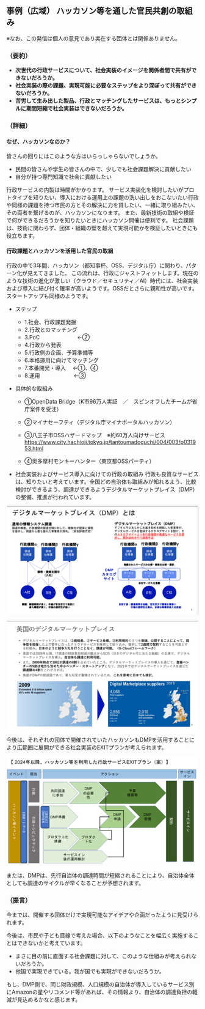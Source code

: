 ## 事例（広域） ハッカソン等を通した官民共創の取組み

※なお、この発信は個人の意見であり実在する団体とは関係ありません。

### （要約）

- <B>次世代の行政サービスについて、社会実装のイメージを関係者間で共有ができないだろうか。</B>
- <B>社会実装の際の課題、実現可能に必要なステップをより深ぼって共有ができないだろうか。</B>
- <B>苦労して生み出した製品、行政とマッチングしたサービスは、もっとシンプルに期間短縮で社会実装はできないだろうか。</B>


### （詳細）

#### なぜ、ハッカソンなのか？

皆さんの回りにはこのような方はいらっしゃらないでしょうか。

- 民間の皆さんや学生の皆さんの中で、少しでも社会課題解決に貢献したい
- 自分が持つ専門知識で社会に貢献したい

行政サービスの内製は時間がかかります。
サービス実装化を検討したいがプロトタイプを知りたい、導入における運用上の課題の洗い出しをおこないたい行政や同様の課題を持つ市民の方とその解決に力を貸したい、一緒に取り組みたい、その両者を繋げるのが、ハッカソンになります。
また、最新技術の取組や検証で何ができるだろうかを知りたいときにハッカソン開催は便利です。
社会課題は、技術に関わらず、団体・組織の壁を越えて実現可能かを検証したいときにも役立ちます。

#### 行政課題とハッカソンを活用した官民の取組

行政の中で3年間、ハッカソン（都知事杯、OSS、デジタル庁）に関わり、パターン化が見えてきました。
この流れは、行政にジャストフィットします。現在のような技術の進化が激しい（クラウド／セキュリティ／AI）時代には、社会実装および導入に結び付く確率が高いようです。OSSだとさらに親和性が高いです。スタートアップも同様のようです。

- ステップ
  - 1.社会、行政課題発掘
  - 2.行政とのマッチング
  - 3.PoC　　　　　　　←②
  - 4.行政から発表
  - 5.行政側の企画、予算準備等
  - 6.本格運用に向けてマッチング
  - 7.本番開発・導入 　←①、④
  - 8.運用　　　　　　 ←③

- 具体的な取組み

  - ①OpenData Bridge（K市96万人実証　／　スピンオフしたチームが省庁案件を受注）

  - ②マイナセーフティ（デジタル庁マイナポータルハッカソン）

  - ③八王子市OSSハザードマップ　※約60万人向けサービス
https://www.city.hachioji.tokyo.jp/tantoumadoguchi/004/003/p031953.html

  - ④奥多摩村モンキーハンター（東京都OSSパーティ）

- 社会実装およびサービス導入に向けての行政の取組み
行政も良質なサービスは、知りたいと考えています。全国どの自治体も取組みが知れるよう、比較検討ができるよう、調達ができるようデジタルマーケットプレイス（DMP）の整備、推進が行われています。

![](../images/sam01_DMP1.png)

![](../images/sam01_DMP2.png)

今後は、それぞれの団体で開催されていたハッカソンもDMPを活用することにより広範囲に展開ができる社会実装のEXITプランが考えられます。

![](../images/sam02_DMP0.png)

または、DMPは、先行自治体の調達時間が短縮されることにより、自治体全体としても調達のサイクルが早くなることが予想されます。

### （提言）

今までは、開催する団体だけで実現可能なアイデアや企画だったように見受けられます。

今後は、市民や子ども目線で考えた場合、以下のようなことを幅広く実施することはできないかと考えています。

- まさに目の前に直面する社会課題に対して、このような仕組みが考えられないだろうか。
- 他国で実現できている。我が国でも実現ができないだろうか。

もし、DMP側で、同じ財政規模、人口規模の自治体が導入しているサービス別にAmazonの星やリコメンド等があれば、その情報より、自治体の調達負担の軽減が見込めるかなと感じます。